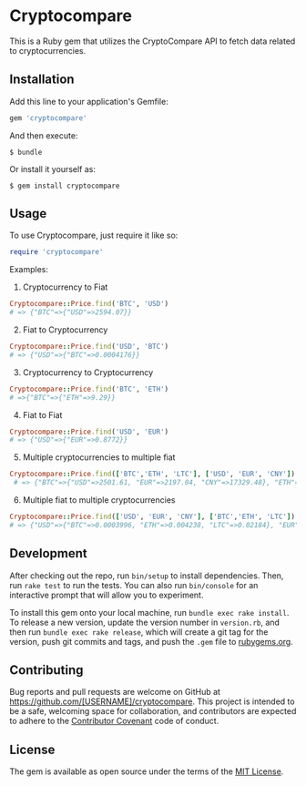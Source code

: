 # Cryptocompare

This is a Ruby gem that utilizes the CryptoCompare API to fetch data related to cryptocurrencies.

## Installation

Add this line to your application's Gemfile:

```ruby
gem 'cryptocompare'
```

And then execute:

    $ bundle

Or install it yourself as:

    $ gem install cryptocompare

## Usage

To use Cryptocompare, just require it like so:

```ruby
require 'cryptocompare'
```

Examples:

1. Cryptocurrency to Fiat

```ruby
Cryptocompare::Price.find('BTC', 'USD')
# => {"BTC"=>{"USD"=>2594.07}}
```

2. Fiat to Cryptocurrency

```ruby
Cryptocompare::Price.find('USD', 'BTC')
# => {"USD"=>{"BTC"=>0.0004176}}
```
3. Cryptocurrency to Cryptocurrency

```ruby
Cryptocompare::Price.find('BTC', 'ETH')
# =>{"BTC"=>{"ETH"=>9.29}}
```

4. Fiat to Fiat

```ruby
Cryptocompare::Price.find('USD', 'EUR')
# => {"USD"=>{"EUR"=>0.8772}}
```

5. Multiple cryptocurrencies to multiple fiat

```ruby
Cryptocompare::Price.find(['BTC','ETH', 'LTC'], ['USD', 'EUR', 'CNY'])
 # => {"BTC"=>{"USD"=>2501.61, "EUR"=>2197.04, "CNY"=>17329.48}, "ETH"=>{"USD"=>236.59, "EUR"=>209.39, "CNY"=>1655.15}, "LTC"=>{"USD"=>45.74, "EUR"=>40.33, "CNY"=>310.5}}
```

6. Multiple fiat to multiple cryptocurrencies

```ruby
Cryptocompare::Price.find(['USD', 'EUR', 'CNY'], ['BTC','ETH', 'LTC'])
# => {"USD"=>{"BTC"=>0.0003996, "ETH"=>0.004238, "LTC"=>0.02184}, "EUR"=>{"BTC"=>0.0004548, "ETH"=>0.00477, "LTC"=>0.0248}}
```

## Development

After checking out the repo, run `bin/setup` to install dependencies. Then, run `rake test` to run the tests. You can also run `bin/console` for an interactive prompt that will allow you to experiment.

To install this gem onto your local machine, run `bundle exec rake install`. To release a new version, update the version number in `version.rb`, and then run `bundle exec rake release`, which will create a git tag for the version, push git commits and tags, and push the `.gem` file to [rubygems.org](https://rubygems.org).

## Contributing

Bug reports and pull requests are welcome on GitHub at https://github.com/[USERNAME]/cryptocompare. This project is intended to be a safe, welcoming space for collaboration, and contributors are expected to adhere to the [Contributor Covenant](http://contributor-covenant.org) code of conduct.


## License

The gem is available as open source under the terms of the [MIT License](http://opensource.org/licenses/MIT).
